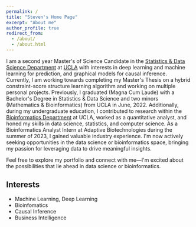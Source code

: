 ```yaml
---
permalink: /
title: "Steven's Home Page"
excerpt: "About me"
author_profile: true
redirect_from: 
  - /about/
  - /about.html
---
```


I am a second year Master's of Science Candidate in the <a href="http://statistics.ucla.edu">Statistics & Data Science Department</a> at <a href="https://www.ucla.edu">UCLA</a> with interests in deep learning and machine learning for prediction, and graphical models for causal inference. Currently, I am working towards completing my Master's Thesis on a hybrid constraint-score structure learning algorithm and working on multiple personal projects. Previously, I graduated (Magna Cum Laude) with a Bachelor's Degree in Statistics & Data Science and two minors (Mathematics & Bioinformatics) from UCLA in June, 2022. Additionally, during my undergraduate education, I contributed to research within the <a href="https://bioinformatics.ucla.edu">Bioinformatics Department</a> at UCLA, worked as a quantitative analyst, and honed my skills in data science, statistics, and computer science. As a Bioinformatics Analyst Intern at Adaptive Biotechnologies during the summer of 2023, I gained valuable industry experience. I'm now actively seeking opportunities in the data science or bioinformatics space, bringing my passion for leveraging data to drive meaningful insights.

Feel free to explore my portfolio and connect with me—I'm excited about the possibilities that lie ahead in data science or bioinformatics.

## Interests 

* Machine Learning, Deep Learning
* Bioinfomatics
* Causal Inference
* Business Intelligence
